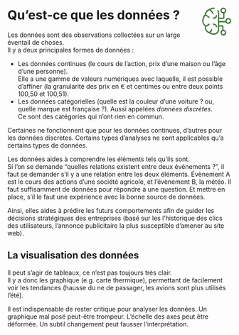 # **Qu’est-ce que les données ?** <a href="../"><img src="https://github.com/MiKL5/BI/blob/master/assets/bi.svg" alt="Data science" align="right" height="64px"></a>
Les données sont des observations collectées sur un large éventail de choses.  
Il y a deux principales formes de données : 
* Les données continues (le cours de l’action, prix d’une maison ou l’âge d’une personne).  
  Elle a une gamme de valeurs numériques avec laquelle, il est possible d’affiner (la granularité des prix en € et centimes ou entre deux points 100,50 et 100,51).
* Les données catégorielles (quelle est la couleur d’une voiture ? ou, quelle marque est française ?).
  Aussi appelées _données discrètes_.  
  Ce sont des catégories qui n’ont rien en commun.

Certaines ne fonctionnent que pour les données continues, d’autres pour les données discrètes. Certains types d’analyses ne sont applicables qu’a certains types de données. 

Les données aides à comprendre les éléments tels qu’ils sont.  
Si l’on se demande “quelles relations existent entre deux événements ?”, il faut se demander s’il y a une relation entre les deux éléments. Évènement A est le cours des actions d’une société agricole, et l’évènement B, la météo. Il faut suffisamment de données pour répondre à une question. Et mettre en place, s’il le faut une expérience avec la bonne source de données.

Ainsi, elles aides à prédire les futurs comportements afin de guider les décisions stratégiques des entreprises (basé sur les l’historique des clics des utilisateurs, l’annonce publicitaire la plus susceptible d’amener au site web).

## **La visualisation des données**
Il peut s’agir de tableaux, ce n’est pas toujours très clair.  
Il y a donc les graphique (e.g. carte thermique), permettant de facilement voir les tendances (hausse du ne de passager, les avions sont plus utilisés l’été).

Il est indispensable de rester critique pour analyser les données. Un graphique mal posé peut-être trompeur. L’échelle des axes peut être déformée. Un subtil changement peut fausser l’interprétation.
